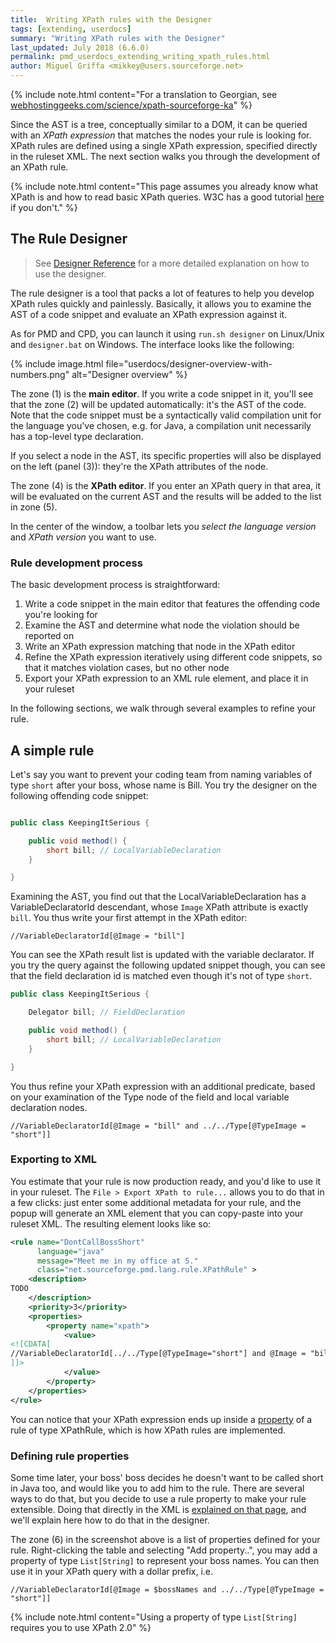 ```yaml
---
title:  Writing XPath rules with the Designer
tags: [extending, userdocs]
summary: "Writing XPath rules with the Designer"
last_updated: July 2018 (6.6.0)
permalink: pmd_userdocs_extending_writing_xpath_rules.html
author: Miguel Griffa <mikkey@users.sourceforge.net>
---
```


{% include note.html content="For a translation to Georgian, see [webhostinggeeks.com/science/xpath-sourceforge-ka](http://webhostinggeeks.com/science/xpath-sourceforge-ka)" %}


Since the AST is a tree, conceptually similar to a DOM, it can be queried with an *XPath expression* that matches the nodes your rule is looking for. XPath rules are defined using a single XPath expression, specified directly in the ruleset XML. The next section walks you through the development of an XPath rule.

{% include note.html content="This page assumes you already know what XPath is and how to read basic XPath queries. W3C has a good tutorial [here](https://www.w3schools.com/xml/xpath_syntax.asp) if you don't." %}



## The Rule Designer


> See [Designer Reference](pmd_userdocs_extending_designer_reference.html) for a more detailed explanation on how to use the designer.

The rule designer is a tool that packs a lot of features to help you develop XPath rules quickly and painlessly. Basically, it allows you to examine the AST of a code snippet and evaluate an XPath expression against it.

As for PMD and CPD, you can launch it using `run.sh designer` on Linux/Unix and `designer.bat` on Windows. The interface looks like the following:

{% include image.html file="userdocs/designer-overview-with-numbers.png" alt="Designer overview" %}

The zone (1) is the **main editor**. If you write a code snippet in it, you'll see that the zone (2) will be updated automatically: it's the AST of the code. Note that the code snippet must be a syntactically valid compilation unit for the language you've chosen, e.g. for Java, a compilation unit necessarily has a top-level type declaration.

If you select a node in the AST, its specific properties will also be displayed on the left (panel (3)): they're the XPath attributes of the node.

The zone (4) is the **XPath editor**. If you enter an XPath query in that area, it will be evaluated on the current AST and the results will be added to the list in zone (5).

In the center of the window, a toolbar lets you *select the language version* and *XPath version* you want to use.


### Rule development process


The basic development process is straightforward:

1.  Write a code snippet in the main editor that features the offending code you're looking for
2.  Examine the AST and determine what node the violation should be reported on
3.  Write an XPath expression matching that node in the XPath editor
4.  Refine the XPath expression iteratively using different code snippets, so that it matches violation cases, but no other node
5.  Export your XPath expression to an XML rule element, and place it in your ruleset

In the following sections, we walk through several examples to refine your rule.

## A simple rule

Let's say you want to prevent your coding team from naming variables of type `short` after your boss, whose name is Bill. You try the designer on the following offending code snippet:

```java

public class KeepingItSerious {

    public void method() {
        short bill; // LocalVariableDeclaration
    }

}

```

Examining the AST, you find out that the LocalVariableDeclaration has a VariableDeclaratorId descendant, whose `Image` XPath attribute is exactly `bill`. You thus write your first attempt in the XPath editor:
```xpath
//VariableDeclaratorId[@Image = "bill"]
```

You can see the XPath result list is updated with the variable declarator.
If you try the query against the following updated snippet though, you can
see that the field declaration id is matched even though it's not of type `short`.

```java
public class KeepingItSerious {

    Delegator bill; // FieldDeclaration

    public void method() {
        short bill; // LocalVariableDeclaration
    }

}
```


You thus refine your XPath expression with an additional predicate,
based on your examination of the Type node of the field and local variable
declaration nodes.

```xpath
//VariableDeclaratorId[@Image = "bill" and ../../Type[@TypeImage = "short"]]
```

### Exporting to XML

You estimate that your rule is now production ready, and you'd like to use it in your ruleset.
The `File > Export XPath to rule...` allows you to do that in a few clicks: just enter some
additional metadata for your rule, and the popup will generate an XML element that you can
copy-paste into your ruleset XML. The resulting element looks like so:

```xml
<rule name="DontCallBossShort"
      language="java"
      message="Meet me in my office at 5."
      class="net.sourceforge.pmd.lang.rule.XPathRule" >
    <description>
TODO
    </description>
    <priority>3</priority>
    <properties>
        <property name="xpath">
            <value>
<![CDATA[
//VariableDeclaratorId[../../Type[@TypeImage="short"] and @Image = "bill"]
]]>
            </value>
        </property>
    </properties>
</rule>
```

You can notice that your XPath expression ends up inside a [property](pmd_userdocs_configuring_rules.html#rule-properties) of a rule of type XPathRule, which is how XPath rules are implemented.

### Defining rule properties

Some time later, your boss' boss decides he doesn't want to be called short in Java too, and would like you to add him to the rule. There are several ways to do that, but you decide to use a rule property to make your rule extensible. Doing that directly in the XML is [explained on that page](pmd_userdocs_extending_defining_properties.html#for-xpath-rules), and we'll explain here how to do that in the designer.

The zone (6) in the screenshot above is a list of properties defined for your rule. Right-clicking the table and selecting "Add property..", you may add a property of type `List[String]` to represent your boss names. You can then use it in your XPath query with a dollar prefix, i.e.

```xpath
//VariableDeclaratorId[@Image = $bossNames and ../../Type[@TypeImage = "short"]]
```


{% include note.html content="Using a property of type `List[String]` requires you to use XPath 2.0" %}
